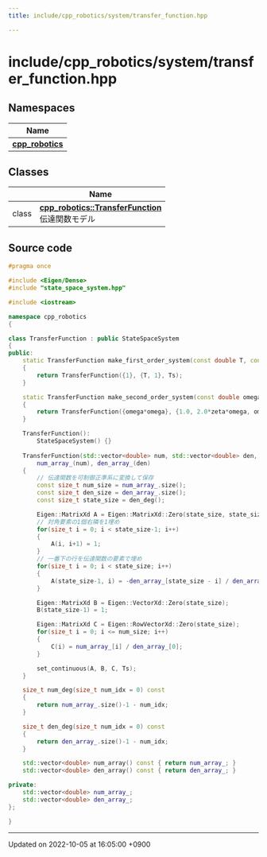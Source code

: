 ```yaml
---
title: include/cpp_robotics/system/transfer_function.hpp

---
```


# include/cpp_robotics/system/transfer_function.hpp



## Namespaces

| Name           |
| -------------- |
| **[cpp_robotics](/cpp_robotics/doxybook/Namespaces/namespacecpp__robotics/)**  |

## Classes

|                | Name           |
| -------------- | -------------- |
| class | **[cpp_robotics::TransferFunction](/cpp_robotics/doxybook/Classes/classcpp__robotics_1_1TransferFunction/)** <br>伝達関数モデル  |




## Source code

```cpp
#pragma once

#include <Eigen/Dense>
#include "state_space_system.hpp"

#include <iostream>

namespace cpp_robotics
{

class TransferFunction : public StateSpaceSystem
{
public:
    static TransferFunction make_first_order_system(const double T, const double Ts)
    {
        return TransferFunction({1}, {T, 1}, Ts);
    }

    static TransferFunction make_second_order_system(const double omega, const double zeta, const double Ts)
    {
        return TransferFunction({omega*omega}, {1.0, 2.0*zeta*omega, omega*omega}, Ts);
    }

    TransferFunction():
        StateSpaceSystem() {}
    
    TransferFunction(std::vector<double> num, std::vector<double> den, const double Ts):
        num_array_(num), den_array_(den)
    {
        // 伝達関数を可制御正準系に変換して保存
        const size_t num_size = num_array_.size();
        const size_t den_size = den_array_.size();
        const size_t state_size = den_deg();

        Eigen::MatrixXd A = Eigen::MatrixXd::Zero(state_size, state_size);
        // 対角要素の1個右隣を1埋め
        for(size_t i = 0; i < state_size-1; i++)
        {
            A(i, i+1) = 1;
        }
        // 一番下の行を伝達関数の要素で埋め
        for(size_t i = 0; i < state_size; i++)
        {
            A(state_size-1, i) = -den_array_[state_size - i] / den_array_[0];
        }

        Eigen::MatrixXd B = Eigen::VectorXd::Zero(state_size);
        B(state_size-1) = 1;

        Eigen::MatrixXd C = Eigen::RowVectorXd::Zero(state_size);
        for(size_t i = 0; i <= num_size; i++)
        {
            C(i) = num_array_[i] / den_array_[0];
        }

        set_continuous(A, B, C, Ts);
    }

    size_t num_deg(size_t num_idx = 0) const
    {
        return num_array_.size()-1 - num_idx;
    }

    size_t den_deg(size_t num_idx = 0) const
    {
        return den_array_.size()-1 - num_idx;
    }

    std::vector<double> num_array() const { return num_array_; }
    std::vector<double> den_array() const { return den_array_; }

private:
    std::vector<double> num_array_;
    std::vector<double> den_array_;
};

}
```


-------------------------------

Updated on 2022-10-05 at 16:05:00 +0900
